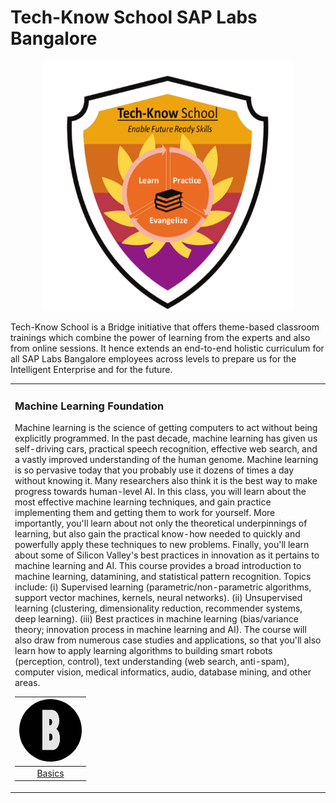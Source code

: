 # Tech-Know School SAP Labs Bangalore 

<p align="center" >
<img src="/Images/Logo1.png" width="400px" height="400px">
</p>
<p>
Tech-Know School is a Bridge initiative that offers theme-based classroom trainings which combine the power of learning from the experts and also from online sessions. It hence extends an end-to-end holistic curriculum for all SAP Labs Bangalore employees across levels to prepare us for the Intelligent Enterprise and for the future.
</p>

<!--
<p align="center">
Enable yourself with future ready skills from TECH KNOW school.
</p>

<p align="center">
Learn irrespective of your roles.<br>
You are a QE...?<br>
You need a change?<br>
Want to learn JAVA?<br>
Code for SCP?<br>
</p>

<p align="center">
Tech Know School relives the school experience.<br>
See your self graduated in topics you always wanted.
</p>
-->


</div>
<!--
 <img src="/Images/Logo1.png" width="500px" height="500px" />
 
![hello](/Images/Logo1.png)


-->

<!--
| First Header  | Second Header |
| ------------- | ------------- |
| Content Cell  | Content Cell  |
| Content Cell  | Content Cell  |

-->
<table border="0px">
<tr>
<td> 

### Machine Learning Foundation

Machine learning is the science of getting computers to act without being explicitly programmed. In the past decade, machine learning has given us self-driving cars, practical speech recognition, effective web search, and a vastly improved understanding of the human genome. Machine learning is so pervasive today that you probably use it dozens of times a day without knowing it. Many researchers also think it is the best way to make progress towards human-level AI. In this class, you will learn about the most effective machine learning techniques, and gain practice implementing them and getting them to work for yourself. More importantly, you'll learn about not only the theoretical underpinnings of learning, but also gain the practical know-how needed to quickly and powerfully apply these techniques to new problems. Finally, you'll learn about some of Silicon Valley's best practices in innovation as it pertains to machine learning and AI. This course provides a broad introduction to machine learning, datamining, and statistical pattern recognition. Topics include: (i) Supervised learning (parametric/non-parametric algorithms, support vector machines, kernels, neural networks). (ii) Unsupervised learning (clustering, dimensionality reduction, recommender systems, deep learning). (iii) Best practices in machine learning (bias/variance theory; innovation process in machine learning and AI). The course will also draw from numerous case studies and applications, so that you'll also learn how to apply learning algorithms to building smart robots (perception, control), text understanding (web search, anti-spam), computer vision, medical informatics, audio, database mining, and other areas.


|[<img src="/Images/B.png"  width="100px" height="100px" style="border-radius:50%;">](https://github.wdf.sap.corp/tech-know-school/Machine-Learning/tree/master/modules)|    
|:---: | 
|[Basics](https://github.wdf.sap.corp/tech-know-school/Machine-Learning/tree/master/Second%20Offering/modules)| 

</td>
</tr>
</td>
</tr>
</table>




